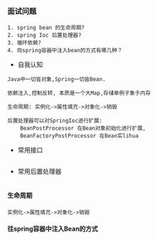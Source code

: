### 面试问题
```text
1. spring bean 的生命周期?
2. spring Ioc 后置处理器?
3. 循环依赖?
4. 向spring容器中注入bean的方式有哪几种？
```

* 自我认知
```text
Java中一切皆对象,Spring一切皆Bean.

依赖注入,控制反转, 本质是一个大Map,存储单例子象于内存

生命周期: 实例化->属性填充->对象化->销毁

后置处理器可以对SpringIoc进行扩展:
    BeanPostProcessor 在Bean对象初始化进行扩展,
    BeanFactoryPostProcessor 在Bean实lihua

```
* 常用接口
```text

```
* 常用后置处理器
```text

```

#### 生命周期
```text
实例化->属性填充->对象化->销毁
```

#### 往spring容器中注入Bean的方式
```text

```